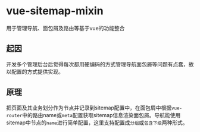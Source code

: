 # vue-sitemap-mixin

用于管理导航、面包屑及路由等基于vue的功能整合

## 起因

开发多个管理后台后觉得每次都用硬编码的方式管理导航面包屑等问题有点蠢，故以配置的方式提供实现。

## 原理

把页面及其业务划分作为节点并记录到sitemap配置中，在面包屑中根据`vue-router`中的路由name或`meta`配置获取sitemap信息渲染面包屑。导航能使用sitemap中节点的`name`进行简单配置，这里支持配置成`分组`或`包含下级`两种形式。